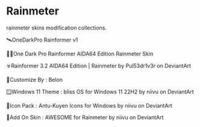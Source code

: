 # Rainmeter
rainmeter skins modification collections.

🛰️OneDarkPro Rainformer v1 

🧑‍🚀One Dark Pro Rainformer AIDA64 Edition Rainmeter Skin 

☣️Rainformer 3.2 AIDA64 Edition | Rainmeter by Pul53dr1v3r on DeviantArt

🧔Customize By : Belon

🪟Windows 11 Theme  : bliss OS for Windows 11 22H2 by niivu on DeviantArt

🐝Icon Pack : Antu-Kuyen Icons for Windows by niivu on DeviantArt

🎨Add On Skin :  AWESOME for Rainmeter by niivu on DeviantArt
